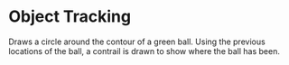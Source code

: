 # Object Tracking
Draws a circle around the contour of a green ball. Using the previous locations of the ball, a contrail is drawn to show where the ball has been.

